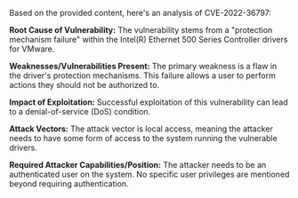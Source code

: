 Based on the provided content, here's an analysis of CVE-2022-36797:

**Root Cause of Vulnerability:**
The vulnerability stems from a "protection mechanism failure" within the Intel(R) Ethernet 500 Series Controller drivers for VMware.

**Weaknesses/Vulnerabilities Present:**
The primary weakness is a flaw in the driver's protection mechanisms. This failure allows a user to perform actions they should not be authorized to.

**Impact of Exploitation:**
Successful exploitation of this vulnerability can lead to a denial-of-service (DoS) condition.

**Attack Vectors:**
The attack vector is local access, meaning the attacker needs to have some form of access to the system running the vulnerable drivers.

**Required Attacker Capabilities/Position:**
The attacker needs to be an authenticated user on the system. No specific user privileges are mentioned beyond requiring authentication.